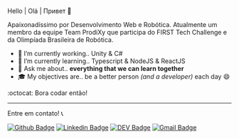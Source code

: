 Hello | Olá | Привет 👋

Apaixonadíssimo por Desenvolvimento Web e Robótica. Atualmente um membro da equipe Team ProdiXy que participa do FIRST Tech Challenge e da Olimpíada Brasileira de Robótica.

- 🔭 I’m currently working.. Unity & C#
- 🌱 I’m currently learning.. Typescript & NodeJS & ReactJS
- 💬 Ask me about.. **everything that we can learn together**
- 🎓 My objectives are.. be a better person *(and a developer)* each day 😄

:octocat: Bora codar então!

---

Entre em contato! 📞

[![Github Badge](https://img.shields.io/badge/-Github-000?style=flat-square&logo=Github&logoColor=white&link=https://github.com/NKKFu)](https://github.com/NKKFu)
[![Linkedin Badge](https://img.shields.io/badge/-LinkedIn-blue?style=flat-square&logo=Linkedin&logoColor=white&link=https://www.linkedin.com/in/nelson-kenmochi-411a841a8/)](https://www.linkedin.com/in/nelson-kenmochi-411a841a8/)
[![DEV Badge](https://img.shields.io/badge/-DEV.to-000?style=flat-square&logo=dev.to&logoColor=white&link=https://dev.to/nkkfu)](https://dev.to/nkkfu)
[![Gmail Badge](https://img.shields.io/badge/-Gmail-c14438?style=flat-square&logo=Gmail&logoColor=white&link=mailto:lucasgdbittencourt@gmail.com)](mailto:nelsonkenmochi@gmail.com)
